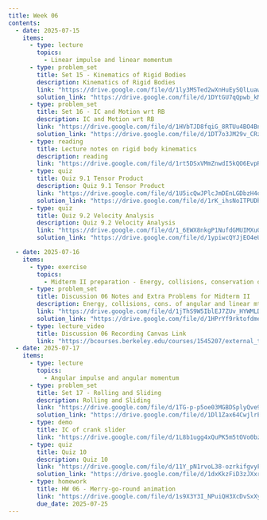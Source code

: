 ```yaml
---
title: Week 06
contents:
  - date: 2025-07-15
    items:
      - type: lecture
        topics:
          - Linear impulse and linear momentum
      - type: problem_set
        title: Set 15 - Kinematics of Rigid Bodies
        description: Kinematics of Rigid Bodies
        link: "https://drive.google.com/file/d/1ly3MSTed2wXnHuEySQlLuawF8KSgCQap/view?usp=drivesdk"
        solution_link: "https://drive.google.com/file/d/1DYtGU7qQpwb_kMelhRqc25XkwvtMbYQV/view?usp=sharing"
      - type: problem_set
        title: Set 16 - IC and Motion wrt RB
        description: IC and Motion wrt RB
        link: "https://drive.google.com/file/d/1HVbTJD8fqiG_8RTUu4BO4BnaaIzT8-1f/view?usp=drivesdk"
        solution_link: "https://drive.google.com/file/d/1DT7o3JM29v_CRzUxBSlhVtdLj_6JfjxN/view?usp=sharing"
      - type: reading
        title: Lecture notes on rigid body kinematics
        description: reading
        link: "https://drive.google.com/file/d/1rt5DSxVMmZnwdI5kQO6EvpRmijnrSQ94/view?usp=sharing"
      - type: quiz
        title: Quiz 9.1 Tensor Product
        description: Quiz 9.1 Tensor Product
        link: "https://drive.google.com/file/d/1U5icQwJPlcJmDEnLGDbzH4qMi9L3GF-I/view?usp=share_link"
        solution_link: "https://drive.google.com/file/d/1rK_ihsNoITPUDhwNs016NTsg-spxAEPv/view?usp=sharing"
      - type: quiz
        title: Quiz 9.2 Velocity Analysis
        description: Quiz 9.2 Velocity Analysis
        link: "https://drive.google.com/file/d/1_6EWX8nkgP1NufdGMUIMXuGhryE22YMb/view?usp=share_link"
        solution_link: "https://drive.google.com/file/d/1ypiwcQYJjEO4eUdlv0UcMNg3vebyR-oq/view?usp=sharing"

  - date: 2025-07-16
    items:
      - type: exercise
        topics:
          - Midterm II preparation - Energy, collisions, conservation of angular and linear momentum, rigid body kinematics
      - type: problem_set
        title: Discussion 06 Notes and Extra Problems for Midterm II
        description: Energy, collisions, cons. of angular and linear mtm., RBK
        link: "https://drive.google.com/file/d/1jThS9W5IblEJ7ZUv_HYWMLDy4OIsZvGd/view?usp=sharing"
        solution_link: "https://drive.google.com/file/d/1HPrYf9rktofdmevKTM6vNjDUhawR9Gww/view?usp=sharing"
      - type: lecture_video
        title: Discussion 06 Recording Canvas Link
        link: "https://bcourses.berkeley.edu/courses/1545207/external_tools/90481"
  - date: 2025-07-17
    items:
      - type: lecture
        topics:
          - Angular impulse and angular momentum
      - type: problem_set
        title: Set 17 - Rolling and Sliding
        description: Rolling and Sliding
        link: "https://drive.google.com/file/d/1TG-p-p5oe03MGBDSplyQve9iaqZs85_e/view?usp=drivesdk"
        solution_link: "https://drive.google.com/file/d/1Dl1Zax64CwjlrE-ACekM2AEf0ZkXbD2X/view?usp=sharing"
      - type: demo
        title: IC of crank slider
        link: "https://drive.google.com/file/d/1L8b1ugg4xQuPK5m5tOVo0bzk16HRia5a/view?usp=sharing"
      - type: quiz
        title: Quiz 10
        description: Quiz 10
        link: "https://drive.google.com/file/d/11Y_pN1rvoL38-ozrkifgvyF-GFE2KXRe/view?usp=sharing"
        solution_link: "https://drive.google.com/file/d/1dxKkzFiD3zJXxr31iCbWPzcGXMX0Lu-9/view?usp=sharing"
      - type: homework
        title: HW 06 - Merry-go-round animation
        link: "https://drive.google.com/file/d/1s9X3Y3I_NPuiQH3XcDvSxXy0Coz9YLKB/view?usp=share_link"
        due_date: 2025-07-25
---
```

